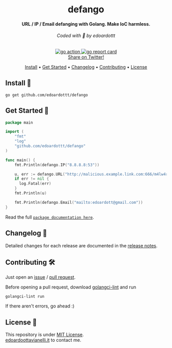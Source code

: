 <h1 align="center">
  defango
  <br>
</h1>

<h4 align="center">URL / IP / Email defanging with Golang. Make IoC harmless.</h4>

<h6 align="center"> Coded with 💙 by edoardottt </h6>

<p align="center">

  <a href="https://github.com/edoardottt/defango/actions">
      <img src="https://github.com/edoardottt/defango/actions/workflows/go.yml/badge.svg" alt="go action">
  </a>

  <a href="https://goreportcard.com/report/github.com/edoardottt/defango">
      <img src="https://goreportcard.com/badge/github.com/edoardottt/defango" alt="go report card">
  </a>

<br>
  <!--Tweet button-->
  <a href="https://twitter.com/intent/tweet?text=defango%20-%20URL%20%2F%20IP%20%2F%20Email%20defanging%20with%20Golang.%20Make%20IoC%20harmless.%20https%3A%2F%2Fgithub.com%2Fedoardottt%2Fdefango%20%23golang%20%23github%20%23linux%20%23infosec%20%23malware" target="_blank">Share on Twitter!
  </a>
</p>

<p align="center">
  <a href="#install-">Install</a> •
  <a href="#get-started-">Get Started</a> •
  <a href="#changelog-">Changelog</a> •
  <a href="#contributing-">Contributing</a> •
  <a href="#license-">License</a>
</p>

Install 📡
----------

```console
go get github.com/edoardottt/defango
```

Get Started 🎉
----------

```go
package main

import (
    "fmt"
    "log"
    "github.com/edoardottt/defango"
)

func main() {
    fmt.Println(defango.IP("8.8.8.8:53"))

    u, err := defango.URL("http://malicious.example.link.com:666/m4lw4r3.exe")
    if err != nil {
      log.Fatal(err)
    }
    fmt.Println(u)

    fmt.Println(defango.Email("mailto:edoardott@gmail.com"))
}
```

Read the full [`package documentation here`](https://pkg.go.dev/github.com/edoardottt/defango).

Changelog 📌
-------

Detailed changes for each release are documented in the [release notes](https://github.com/edoardottt/defango/releases).

Contributing 🛠
-------

Just open an [issue](https://github.com/edoardottt/defango/issues) / [pull request](https://github.com/edoardottt/defango/pulls).

Before opening a pull request, download [golangci-lint](https://golangci-lint.run/usage/install/) and run

```console
golangci-lint run
```

If there aren't errors, go ahead :)

License 📝
-------

This repository is under [MIT License](https://github.com/edoardottt/defango/blob/main/LICENSE).  
[edoardoottavianelli.it](https://www.edoardoottavianelli.it) to contact me.

